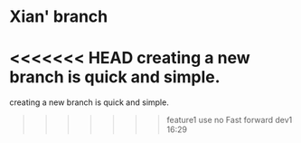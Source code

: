 # Xian' branch
<<<<<<< HEAD
creating a new branch is quick and simple.
=======
creating a new branch is quick and simple.
>>>>>>> feature1
use no Fast forward
dev1 16:29
